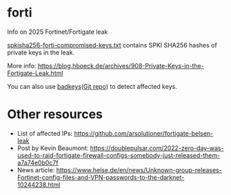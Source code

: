 # forti
Info on 2025 Fortinet/Fortigate leak

[spkisha256-forti-compromised-keys.txt](spkisha256-forti-compromised-keys.txt) contains
SPKI SHA256 hashes of private keys in the leak.

More info: https://blog.hboeck.de/archives/908-Private-Keys-in-the-Fortigate-Leak.html

You can also use [badkeys](https://badkeys.info/)([Git repo](
https://github.com/badkeys/badkeys)) to detect affected keys.

Other resources
===============

* List of affected IPs: https://github.com/arsolutioner/fortigate-belsen-leak
* Post by Kevin Beaumont:
  https://doublepulsar.com/2022-zero-day-was-used-to-raid-fortigate-firewall-configs-somebody-just-released-them-a7a74e0b0c7f
* News article:
  https://www.heise.de/en/news/Unknown-group-releases-Fortinet-config-files-and-VPN-passwords-to-the-darknet-10244238.html
